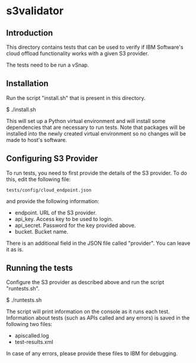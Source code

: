 # s3validator


Introduction
------------

This directory contains tests that can be used to verify if IBM
Software's cloud offload functionality works with a given S3
provider.

The tests need to be run a vSnap.

Installation
------------

Run the script "install.sh" that is present in this directory.

$ ./install.sh

This will set up a Python virtual environment and will install some
dependencies that are necessary to run tests. Note that packages will
be installed into the newly created virtual environment so no changes
will be made to host's software.

Configuring S3 Provider
-----------------------

To run tests, you need to first provide the details of the S3
provider. To do this, edit the following file:

    tests/config/cloud_endpoint.json

and provide the following information:

- endpoint. URL of the S3 provider.
- api_key. Access key to be used to login.
- api_secret. Password for the key provided above.
- bucket. Bucket name.

There is an additional field in the JSON file called "provider". You
can leave it as is.

Running the tests
-----------------

Configure the S3 provider as described above and run the script
"runtests.sh".

$ ./runtests.sh

The script will print information on the console as it runs each
test. Information about tests (such as APIs called and any errors) is
saved in the following two files:

- apiscalled.log
- test-results.xml

In case of any errors, please provide these files to IBM for
debugging.

